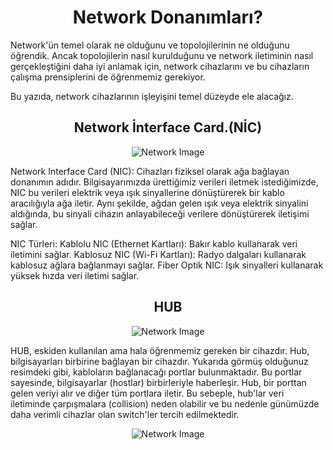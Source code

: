 <h1 align='center'>Network Donanımları?</h1>


<p>
  Network'ün temel olarak ne olduğunu ve topolojilerinin ne olduğunu öğrendik. Ancak topolojilerin nasıl kurulduğunu ve network iletiminin nasıl gerçekleştiğini daha iyi anlamak için, network cihazlarını ve bu cihazların çalışma prensiplerini de öğrenmemiz gerekiyor.

Bu yazıda, network cihazlarının işleyişini temel düzeyde ele alacağız.
</p>

<h2 align='center'>Network İnterface Card.(NİC)</h1>

<div align="center">
    <img src="https://github.com/Okan-tumuklu/Network-dersleri/assets/117488504/b4897a24-8ab5-4f78-87ff-7c69243b3ee3" alt="Network Image">
</div>

<p>
  Network Interface Card (NIC): Cihazları fiziksel olarak ağa bağlayan donanımın adıdır. Bilgisayarımızda ürettiğimiz verileri iletmek istediğimizde, NIC bu verileri elektrik veya ışık sinyallerine dönüştürerek bir kablo aracılığıyla ağa iletir. Aynı şekilde, ağdan gelen ışık veya elektrik sinyalini aldığında, bu sinyali cihazın anlayabileceği verilere dönüştürerek iletişimi sağlar.

NIC Türleri:
  Kablolu NIC (Ethernet Kartları): Bakır kablo kullanarak veri iletimini sağlar.
  Kablosuz NIC (Wi-Fi Kartları): Radyo dalgaları kullanarak kablosuz ağlara bağlanmayı sağlar.
  Fiber Optik NIC: Işık sinyalleri kullanarak yüksek hızda veri iletimi sağlar.
</p>

<h2 align='center'>HUB</h1>

<div align="center">
    <img src="https://github.com/Okan-tumuklu/Network-dersleri/assets/117488504/694c28ab-cf27-4f00-ae4e-89be2f8045b7" alt="Network Image">
</div>


<p>
  HUB, eskiden kullanılan ama hala öğrenmemiz gereken bir cihazdır.
Hub, bilgisayarları birbirine bağlayan bir cihazdır. Yukarıda görmüş olduğunuz resimdeki gibi, kabloların bağlanacağı portlar bulunmaktadır. Bu portlar sayesinde, bilgisayarlar (hostlar) birbirleriyle haberleşir. Hub, bir porttan gelen veriyi alır ve diğer tüm portlara iletir. Bu sebeple, hub'lar veri iletiminde çarpışmalara (collision) neden olabilir ve bu nedenle günümüzde daha verimli cihazlar olan switch'ler tercih edilmektedir.

  <div align="center">
    <img src="https://github.com/Okan-tumuklu/Network-dersleri/assets/117488504/428da2f7-e03f-40b5-b1e7-7b964111f245" alt="Network Image">
</div>
  
</p>


